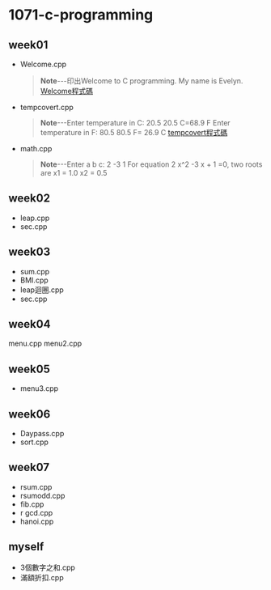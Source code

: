 # 1071-c-programming

## week01
* Welcome.cpp
  >**Note**---印出Welcome to C programming.
  >			 My name is Evelyn.
[Welcome程式碼](https://github.com/Evelyn05/1071-c-programming/blob/master/W01/welcome.cpp)


* tempcovert.cpp
  >**Note**---Enter temperature in C: 20.5
 20.5 C=68.9 F
Enter temperature in F: 80.5
80.5 F= 26.9 C
[tempcovert程式碼](https://github.com/Evelyn05/1071-c-programming/blob/master/W01/tempconvert.cpp)


* math.cpp
  > **Note**---Enter a b c: 2 -3 1 For equation 2 x^2 -3 x + 1 =0, two roots are 
  > x1 = 1.0 
  > x2 = 0.5



## week02

  * leap.cpp
  * sec.cpp
  
## week03
  * sum.cpp
  * BMI.cpp
  * leap迴圈.cpp
  * sec.cpp 
  
## week04
  menu.cpp
  menu2.cpp 
  
## week05
  * menu3.cpp
  
 
 
## week06
 * Daypass.cpp
 * sort.cpp

## week07
  * rsum.cpp
  * rsumodd.cpp
  * fib.cpp
  * r gcd.cpp
  * hanoi.cpp
## myself
  * 3個數字之和.cpp
  * 滿額折扣.cpp
<!--stackedit_data:
eyJoaXN0b3J5IjpbLTI5ODU3ODY0NiwtOTA0MDQ5NDEyLC0yMD
UxNDI5NzgxLC0zMzc5NTg4OTldfQ==
-->